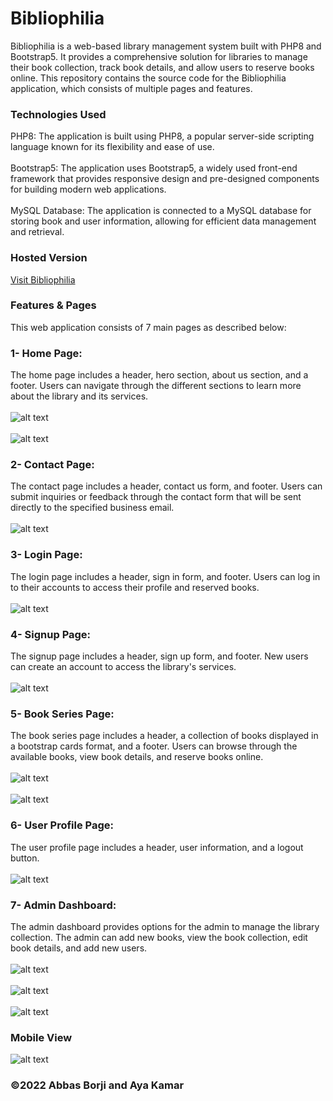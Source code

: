 # Bibliophilia
Bibliophilia is a web-based library management system built with PHP8 and Bootstrap5. It provides a comprehensive solution for libraries to manage their book collection, track book details, and allow users to reserve books online. This repository contains the source code for the Bibliophilia application, which consists of multiple pages and features.

### Technologies Used
PHP8: The application is built using PHP8, a popular server-side scripting language known for its flexibility and ease of use.<br><br>
Bootstrap5: The application uses Bootstrap5, a widely used front-end framework that provides responsive design and pre-designed components for building modern web applications.<br><br>
MySQL Database: The application is connected to a MySQL database for storing book and user information, allowing for efficient data management and retrieval.

### Hosted Version
[Visit Bibliophilia](https://bibliophilia-hosting.000webhostapp.com/)

### Features & Pages
This web application consists of 7 main pages as described below:

### 1- Home Page: 
The home page includes a header, hero section, about us section, and a footer. Users can navigate through the different sections to learn more about the library and its services.<br><br>
![alt text](https://github.com/Abbas-Borji/Bibliophilia/blob/main/Screenshots/Screenshot1.png?raw=true)<br><br>
![alt text](https://github.com/Abbas-Borji/Bibliophilia/blob/main/Screenshots/Screenshot2.png?raw=true)

### 2- Contact Page: 
The contact page includes a header, contact us form, and footer. Users can submit inquiries or feedback through the contact form that will be sent directly to the specified business email.<br><br>
![alt text](https://github.com/Abbas-Borji/Bibliophilia/blob/main/Screenshots/Screenshot3.png?raw=true)

### 3- Login Page: 
The login page includes a header, sign in form, and footer. Users can log in to their accounts to access their profile and reserved books.<br><br>
![alt text](https://github.com/Abbas-Borji/Bibliophilia/blob/main/Screenshots/Screenshot4.png?raw=true)

### 4- Signup Page: 
The signup page includes a header, sign up form, and footer. New users can create an account to access the library's services.<br><br>
![alt text](https://github.com/Abbas-Borji/Bibliophilia/blob/main/Screenshots/Screenshot5.png?raw=true)

### 5- Book Series Page: 
The book series page includes a header, a collection of books displayed in a bootstrap cards format, and a footer. Users can browse through the available books, view book details, and reserve books online.<br><br>
![alt text](https://github.com/Abbas-Borji/Bibliophilia/blob/main/Screenshots/Screenshot6.png?raw=true)<br><br>
![alt text](https://github.com/Abbas-Borji/Bibliophilia/blob/main/Screenshots/Screenshot7.png?raw=true)

### 6- User Profile Page: 
The user profile page includes a header, user information, and a logout button.<br><br>
![alt text](https://github.com/Abbas-Borji/Bibliophilia/blob/main/Screenshots/Screenshot8.png?raw=true)

### 7- Admin Dashboard: 
The admin dashboard provides options for the admin to manage the library collection. The admin can add new books, view the book collection, edit book details, and add new users.<br><br>
![alt text](https://github.com/Abbas-Borji/Bibliophilia/blob/main/Screenshots/Dashboard1.png?raw=true)<br><br>
![alt text](https://github.com/Abbas-Borji/Bibliophilia/blob/main/Screenshots/Dashboard2.png?raw=true)<br><br>
![alt text](https://github.com/Abbas-Borji/Bibliophilia/blob/main/Screenshots/Dashboard3.png?raw=true)

### Mobile View
![alt text](https://github.com/Abbas-Borji/Bibliophilia/blob/main/Screenshots/MobileView.png?raw=true)

### ©2022 Abbas Borji and Aya Kamar

